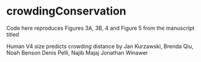 # crowdingConservation

Code here reproduces Figures 3A, 3B, 4 and Figure 5 from the manuscript titled
 
Human V4 size predicts crowding distance
by Jan Kurzawski, Brenda Qiu, Noah Benson Denis Pelli, Najib Majaj Jonathan Winawer
